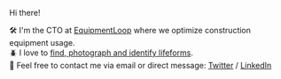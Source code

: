 Hi there!

🛠 I'm the CTO at [EquipmentLoop](https://www.equipmentloop.se/en) where we optimize construction equipment usage.<br />
🪲 I love to [find, photograph and identify lifeforms](https://www.inaturalist.org/observations?photos&place_id=any&quality_grade=research&user_id=carlvonblixen&verifiable=any).<br />
🔗 Feel free to contact me via email or direct message: [Twitter](https://twitter.com/carlvonblixen) / [LinkedIn](https://www.linkedin.com/in/carlvonblixen/)<br />
